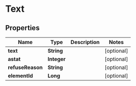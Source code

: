 

# Text


## Properties

Name | Type | Description | Notes
------------ | ------------- | ------------- | -------------
**text** | **String** |  |  [optional]
**astat** | **Integer** |  |  [optional]
**refuseReason** | **String** |  |  [optional]
**elementId** | **Long** |  |  [optional]



